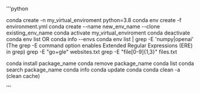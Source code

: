 '''python

conda create -n my_virtual_enviroment python=3.8
conda env create -f environment.yml
conda create --name new_env_name --clone existing_env_name
conda activate my_virtual_enviroment
conda deactivate
conda env list OR conda info --envs
conda env list | grep -E 'numpy|openai' (The grep -E command option enables Extended Regular Expressions (ERE) in grep)
        grep -E "go+gle" websites.txt
        grep -E "file[0-9]{1,3}" files.txt

conda install package_name
conda remove package_name
conda list
conda search package_name
conda info
conda update conda
conda clean -a (clean cache)

'''

